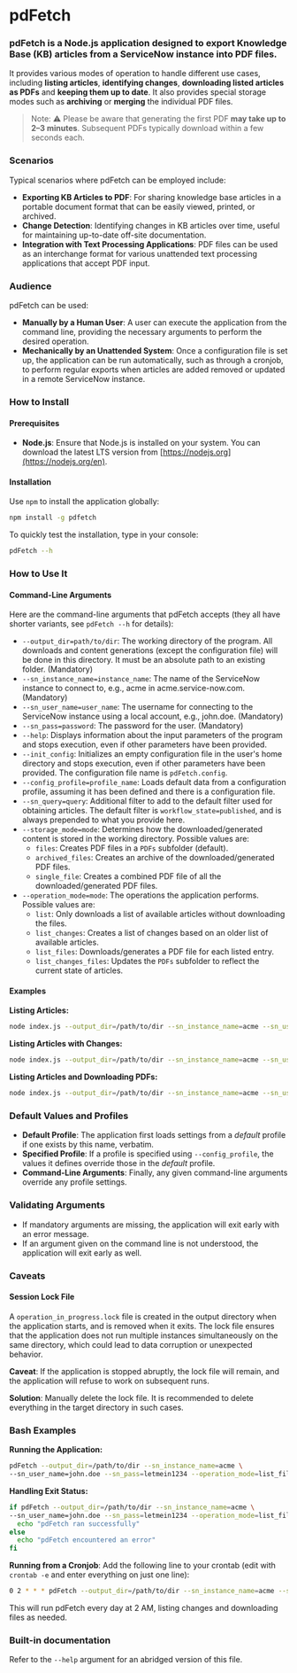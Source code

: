 # pdFetch
### **pdFetch** is a Node.js application designed to export Knowledge Base (KB) articles from a ServiceNow instance into PDF files.
It provides various modes of operation to handle different use cases, including **listing articles**, **identifying changes**, **downloading listed articles as PDFs** and **keeping them up to date**. It also provides special storage modes such as **archiving** or **merging** the individual PDF files.

> Note: ⚠️ Please be aware that generating the first PDF **may take up to 2–3 minutes**. Subsequent PDFs typically download within a few seconds each.

### Scenarios

Typical scenarios where pdFetch can be employed include:

- **Exporting KB Articles to PDF**: For sharing knowledge base articles in a portable document format that can be easily viewed, printed, or archived.
- **Change Detection**: Identifying changes in KB articles over time, useful for maintaining up-to-date off-site documentation.
- **Integration with Text Processing Applications**: PDF files can be used as an interchange format for various unattended text processing applications that accept PDF input.

### Audience

pdFetch can be used:

- **Manually by a Human User**: A user can execute the application from the command line, providing the necessary arguments to perform the desired operation.
- **Mechanically by an Unattended System**: Once a configuration file is set up, the application can be run automatically, such as through a cronjob, to perform regular exports when articles are added removed or updated in a remote ServiceNow instance.

### How to Install

#### Prerequisites

- **Node.js**: Ensure that Node.js is installed on your system. You can download the latest LTS version from [https://nodejs.org](https://nodejs.org/en).
#### Installation
Use `npm` to install the application globally:
  ```sh
  npm install -g pdfetch
  ```
To quickly test the installation, type in your console:
   ```sh
   pdFetch --h
   ```

### How to Use It

#### Command-Line Arguments

Here are the command-line arguments that pdFetch accepts (they all have shorter variants, see `pdFetch --h` for details):

- `--output_dir=path/to/dir`: The working directory of the program. All downloads and content generations (except the configuration file) will be done in this directory. It must be an absolute path to an existing folder. (Mandatory)
- `--sn_instance_name=instance_name`: The name of the ServiceNow instance to connect to, e.g., acme in acme.service-now.com. (Mandatory)
- `--sn_user_name=user_name`: The username for connecting to the ServiceNow instance using a local account, e.g., john.doe. (Mandatory)
- `--sn_pass=password`: The password for the user. (Mandatory)
- `--help`: Displays information about the input parameters of the program and stops execution, even if other parameters have been provided.
- `--init_config`: Initializes an empty configuration file in the user's home directory and stops execution, even if other parameters have been provided. The configuration file name is `pdFetch.config`.
- `--config_profile=profile_name`: Loads default data from a configuration profile, assuming it has been defined and there is a configuration file.
- `--sn_query=query`: Additional filter to add to the default filter used for obtaining articles. The default filter is `workflow_state=published`, and is always prepended to what you provide here.
- `--storage_mode=mode`: Determines how the downloaded/generated content is stored in the working directory. Possible values are:
  - `files`: Creates PDF files in a `PDFs` subfolder (default).
  - `archived_files`: Creates an archive of the downloaded/generated PDF files.
  - `single_file`: Creates a combined PDF file of all the downloaded/generated PDF files.
- `--operation_mode=mode`: The operations the application performs. Possible values are:
  - `list`: Only downloads a list of available articles without downloading the files.
  - `list_changes`: Creates a list of changes based on an older list of available articles.
  - `list_files`: Downloads/generates a PDF file for each listed entry.
  - `list_changes_files`: Updates the `PDFs` subfolder to reflect the current state of articles.

#### Examples

**Listing Articles:**
```sh
node index.js --output_dir=/path/to/dir --sn_instance_name=acme --sn_user_name=john.doe --sn_pass=letmein1234 --operation_mode=list
```

**Listing Articles with Changes:**
```sh
node index.js --output_dir=/path/to/dir --sn_instance_name=acme --sn_user_name=john.doe --sn_pass=letmein1234 --operation_mode=list_changes
```

**Listing Articles and Downloading PDFs:**
```sh
node index.js --output_dir=/path/to/dir --sn_instance_name=acme --sn_user_name=john.doe --sn_pass=letmein1234 --operation_mode=list_files
```

### Default Values and Profiles

- **Default Profile**: The application first loads settings from a _default_ profile if one exists by this name, verbatim.
- **Specified Profile**: If a profile is specified using `--config_profile`, the values it defines override those in the _default_ profile.
- **Command-Line Arguments**: Finally, any given command-line arguments override any profile settings.

### Validating Arguments

- If mandatory arguments are missing, the application will exit early with an error message.
- If an argument given on the command line is not understood, the application will exit early as well.

### Caveats

#### Session Lock File

A `operation_in_progress.lock` file is created in the output directory when the application starts, and is removed when it exits. The lock file ensures that the application does not run multiple instances simultaneously on the same directory, which could lead to data corruption or unexpected behavior.

**Caveat**: If the application is stopped abruptly, the lock file will remain, and the application will refuse to work on subsequent runs.

**Solution**: Manually delete the lock file. It is recommended to delete everything in the target directory in such cases.

### Bash Examples

**Running the Application:**
```sh
pdFetch --output_dir=/path/to/dir --sn_instance_name=acme \
--sn_user_name=john.doe --sn_pass=letmein1234 --operation_mode=list_files
```

**Handling Exit Status:**
```sh
if pdFetch --output_dir=/path/to/dir --sn_instance_name=acme \
--sn_user_name=john.doe --sn_pass=letmein1234 --operation_mode=list_files; then
  echo "pdFetch ran successfully"
else
  echo "pdFetch encountered an error"
fi
```

**Running from a Cronjob**: Add the following line to your crontab (edit with `crontab -e` and enter everything on just one line):
```sh
0 2 * * * pdFetch --output_dir=/path/to/dir --sn_instance_name=acme --sn_user_name=john.doe --sn_pass=letmein1234 --operation_mode=list_changes_files --storage_mode=files
```
This will run pdFetch every day at 2 AM, listing changes and downloading files as needed.

### Built-in documentation

Refer to the `--help` argument for an abridged version of this file.